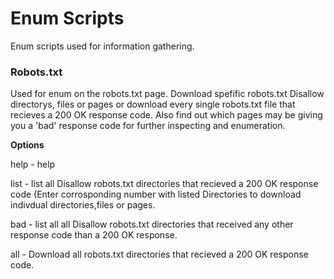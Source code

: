 # Enum Scripts

Enum scripts used for information gathering.

### Robots.txt

Used for enum on the robots.txt page. Download spefific robots.txt Disallow directorys, files or pages
or download every single robots.txt file that recieves a 200 OK response code. 
Also find out which pages may be giving you a 'bad' response code for further inspecting and enumeration.

**Options**

help - help

list - list all Disallow robots.txt directories that recieved a 200 OK response code (Enter corrosponding number
with listed Directories to download indivdual directories,files or pages.

bad - list all all Disallow robots.txt directories that received any other response code than a 200 OK response.

all - Download all robots.txt directories that recieved a 200 OK response code.

